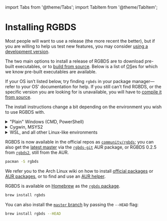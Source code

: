 
import Tabs from '@theme/Tabs';
import TabItem from '@theme/TabItem';

# Installing RGBDS

Most people will want to use a release (the more recent the better), but if you are willing to help us test new features, you may consider [using a development version](/install/master).

The two main options to install a release of RGBDS are to download pre-built executables, or to [build from source](/install/source).
Below is a list of <abbr title="Operating System">OS</abbr>es for which we know pre-built executables are available.

If your OS isn’t listed below, try finding `rgbds` in your package manager—refer to your OS' documentation for help.
If you still can’t find RGBDS, or the specific version you are looking for is unavailable, you will have to [compile it from source](#building-from-source).

<Tabs>
<TabItem value="windows" label="Windows">

The install instructions change a bit depending on the environment you wish to use RGBDS with.

<details>
<summary>"Plain" Windows (CMD, PowerShell)</summary>

1. First, [pick the version you want to install](/docs). If you want to [use `master`](/docs/master/#what) instead of a release, [go here](#using-rgbds-master).
2. Follow the "release page" link below "GitHub links", and grab either of the `win32` (for 32-bit Windows) or `win64` (for 64-bit Windows) `.zip` files, near the bottom of the page.
3. Unzip that file, you should get the `.exe` files alongside a couple of `.dll`s.
4. Either:
   - Put all of the files in a directory, then add it to the `PATH`.
     This will permanently allow you to use RGBDS. If you only want to modify the PATH temporarily, instead of the permanent [`setx` command](https://docs.microsoft.com/en-us/windows-server/administration/windows-commands/setx), you can use  the **temporary** [`set` one](https://docs.microsoft.com/en-us/windows-server/administration/windows-commands/set_1): <code>set PATH="%PATH%<var>&lt;rgbds_path&gt;</var></code> for `cmd.exe`.
     Use one of the following methods:
     - Graphically:
       1. Open Control Panel
       2. Click "User Accounts"
       3. Click "User Accounts" again
       4. Click "Change my environment variables"
       5. Select the "Path" line in the **top** panel
       6. Click "Edit..."
       7. Click "Browse...", select the folder the files are in, and click OK
       8. Make sure that the new entry (which should be highlighted) is at the bottom of the list; if not, click on "Move Down" until it is
       9. Click "OK"
       10. Click "OK"
     - Using a command line:
       1. Use Explorer to go into the folder the files are in (you should see `rgbasm.exe` etc.), and click a blank part of the address bar near the top. Copy this path, and **use this instead of <code><var>&lt;rgbds_path&gt;</var></code> in the third step!**
       2. Open `cmd` or PowerShell
       3. Type <code>setx PATH "%PATH%<var>&lt;rgbds_path&gt;</var>;"</code> for `cmd.exe`, or <code>setx PATH ${"{"}Env:PATH}<var>&lt;rgbds_path&gt;</var>;</code> for PowerShell; replace <code><var>&lt;rgbds_path&gt;</var></code> with the path you copied in the first step
       4. Close the window for the changes to take effect
   - Put all of the files in your project's directory
   - Put all of the files in a directory already in the `PATH`
5. Profit! RGBDS can now be used from your favorite command line (`cmd.exe` or PowerShell, most likely). You can test it by running `rgbasm --version`.

</details>
<details>
<summary>Cygwin, MSYS2</summary>

Follow steps 1 to 3 of the "plain Windows" instructions to get the release's files; then, copy all of the `.exe` and `.dll` files to the `/usr/local/bin` directory of Cygwin/MSYS2's installation.
(You can get its equivalent Windows path by running `cygpath -w /usr/local/bin`.)
**Do not put them in a subdirectory** (e.g. `/usr/local/bin/rgbds`)**!**
This would not work.

After that, you should be able to use RGBDS from within the Cygwin/MSYS2 terminal, which you can confirm by running `rgbasm -V`.
If this doesn't work, check that `/usr/local/bin` is within the PATH there (`echo $PATH`); if it isn't, you must add it (e.g. `export PATH="/usr/local/bin:$PATH"` in the `~/.bashrc`).

Note: if you can choose between using Cygwin or MSYS2, be advised that Cygwin is slower and has been reported to cause a bit of trouble to some.

</details>
<details>
<summary>WSL, and all other Linux-like environments</summary>

For these, you have to [build from source](/install/source).
On WSL, the default package manager (to install any build prerequisites) is `apt-get` (example: `sudo apt-get install libpng-dev`).

</details>

</TabItem>
<TabItem value="arch" label="Arch Linux">

RGBDS is now available in the official repos as [`community/rgbds`](https://www.archlinux.org/packages/community/x86_64/rgbds/); you can also get the [latest master](/docs/master) via the [`rgbds-git`](https://aur.archlinux.org/packages/rgbds-git) AUR package, or RGBDS 0.2.5 from [`rgbds2`](https://aur.archlinux.org/packages/rgbds2), still from the AUR.

```bash
pacman -S rgbds
```

We refer you to the Arch Linux wiki on how to install [official packages](https://wiki.archlinux.org/index.php/Pacman#Installing_packages) or [AUR packages](https://wiki.archlinux.org/index.php/Arch_User_Repository#Installing_and_upgrading_packages), or to find and use an [AUR helper](https://wiki.archlinux.org/index.php/AUR_helpers).

</TabItem>
<TabItem value="macos" label="macOS">

RGBDS is available on [Homebrew](https://brew.sh) as the [`rgbds` package](https://formulae.brew.sh/formula/rgbds).

```bash
brew install rgbds
```

You can also install the [`master` branch](/docs/master) by passing the `--HEAD` flag:

```bash
brew install rgbds --HEAD
```

</TabItem>
</Tabs>
